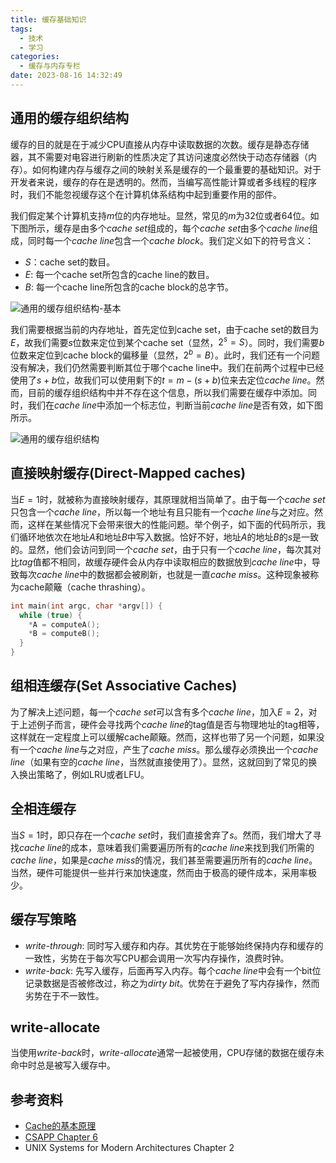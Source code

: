```yaml
---
title: 缓存基础知识
tags:
  - 技术
  - 学习
categories:
  - 缓存与内存专栏
date: 2023-08-16 14:32:49
---
```



## 通用的缓存组织结构

缓存的目的就是在于减少CPU直接从内存中读取数据的次数。缓存是静态存储器，其不需要对电容进行刷新的性质决定了其访问速度必然快于动态存储器（内存）。如何构建内存与缓存之间的映射关系是缓存的一个最重要的基础知识。对于开发者来说，缓存的存在是透明的。然而，当编写高性能计算或者多线程的程序时，我们不能忽视缓存这个在计算机体系结构中起到重要作用的部件。

我们假定某个计算机支持$m$位的内存地址。显然，常见的$m$为32位或者64位。如下图所示，缓存是由多个*cache set*组成的，每个*cache set*由多个*cache line*组成，同时每一个*cache line*包含一个*cache block*。我们定义如下的符号含义：

+ $S$：cache set的数目。
+ $E$: 每一个cache set所包含的cache line的数目。
+ $B$: 每一个cache line所包含的cache block的总字节。

![通用的缓存组织结构-基本](https://s2.loli.net/2023/08/15/Wr2qhtOZKT4b6Jl.png)

我们需要根据当前的内存地址，首先定位到cache set，由于cache set的数目为$E$，故我们需要$s$位数来定位到某个cache set（显然，$2^{s} = S$）。同时，我们需要$b$位数来定位到cache block的偏移量（显然，$2^{b} = B$）。此时，我们还有一个问题没有解决，我们仍然需要判断其位于哪个cache line中。我们在前两个过程中已经使用了$s + b$位，故我们可以使用剩下的$t = m - (s + b)$位来去定位*cache line*。然而，目前的缓存组织结构中并不存在这个信息，所以我们需要在缓存中添加。同时，我们在*cache line*中添加一个标志位，判断当前*cache line*是否有效，如下图所示。

![通用的缓存组织结构](https://s2.loli.net/2023/08/15/97SbKtfo5JPCmsA.png)

## 直接映射缓存(Direct-Mapped caches)

当$E = 1$时，就被称为直接映射缓存，其原理就相当简单了。由于每一个*cache set*只包含一个*cache line*，所以每一个地址有且只能有一个*cache line*与之对应。然而，这样在某些情况下会带来很大的性能问题。举个例子，如下面的代码所示，我们循环地依次在地址$A$和地址$B$中写入数据。恰好不好，地址$A$的地址$B$的$s$是一致的。显然，他们会访问到同一个*cache set*，由于只有一个*cache line*，每次其对比$tag$值都不相同，故缓存硬件会从内存中读取相应的数据放到*cache line*中，导致每次*cache line*中的数据都会被刷新，也就是一直*cache miss*。这种现象被称为cache颠簸（cache thrashing）。

```c++
int main(int argc, char *argv[]) {
  while (true) {
    *A = computeA();
    *B = computeB();
  }
}
```

## 组相连缓存(Set Associative Caches)

为了解决上述问题，每一个*cache set*可以含有多个*cache line*，加入$E = 2$，对于上述例子而言，硬件会寻找两个*cache line*的tag值是否与物理地址的tag相等，这样就在一定程度上可以缓解cache颠簸。然而，这样也带了另一个问题，如果没有一个*cache line*与之对应，产生了*cache miss*。那么缓存必须换出一个*cache line*（如果有空的*cache line*，当然就直接使用了）。显然，这就回到了常见的换入换出策略了，例如LRU或者LFU。

## 全相连缓存

当$S = 1$时，即只存在一个*cache set*时，我们直接舍弃了$s$。然而，我们增大了寻找*cache line*的成本，意味着我们需要遍历所有的*cache line*来找到我们所需的*cache line*，如果是*cache miss*的情况，我们甚至需要遍历所有的*cache line*。当然，硬件可能提供一些并行来加快速度，然而由于极高的硬件成本，采用率极少。

## 缓存写策略

+ *write-through*: 同时写入缓存和内存。其优势在于能够始终保持内存和缓存的一致性，劣势在于每次写CPU都会调用一次写内存操作，浪费时钟。
+ *write-back*: 先写入缓存，后面再写入内存。每个*cache line*中会有一个bit位记录数据是否被修改过，称之为*dirty bit*。优势在于避免了写内存操作，然而劣势在于不一致性。

## write-allocate

当使用*write-back*时，*write-allocate*通常一起被使用，CPU存储的数据在缓存未命中时总是被写入缓存中。

## 参考资料

+ [Cache的基本原理](https://zhuanlan.zhihu.com/p/102293437)
+ [CSAPP Chapter 6](https://csapp.cs.cmu.edu/)
+ UNIX Systems for Modern Architectures Chapter 2
